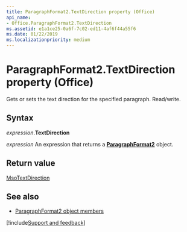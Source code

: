 ```yaml
---
title: ParagraphFormat2.TextDirection property (Office)
api_name:
- Office.ParagraphFormat2.TextDirection
ms.assetid: e1a1ce25-0a6f-7c02-ed11-4af6f44a55f6
ms.date: 01/22/2019
ms.localizationpriority: medium
---
```



# ParagraphFormat2.TextDirection property (Office)

Gets or sets the text direction for the specified paragraph. Read/write.


## Syntax

_expression_.**TextDirection**

_expression_ An expression that returns a **[ParagraphFormat2](Office.ParagraphFormat2.md)** object.


## Return value

[MsoTextDirection](office.msotextdirection.md)


## See also

- [ParagraphFormat2 object members](overview/library-reference/paragraphformat2-members-office.md)




[!include[Support and feedback](~/includes/feedback-boilerplate.md)]